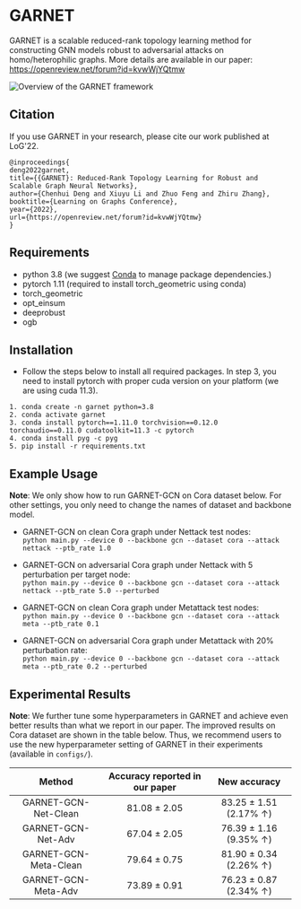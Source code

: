 GARNET
===============================

GARNET is a scalable reduced-rank topology learning method for constructing GNN models robust to adversarial attacks on homo/heterophilic graphs. More details are available in our paper: https://openreview.net/forum?id=kvwWjYQtmw

![Overview of the GARNET framework](/GARNET.png)

Citation
------------
If you use GARNET in your research, please cite our work published at LoG'22.

```
@inproceedings{
deng2022garnet,
title={{GARNET}: Reduced-Rank Topology Learning for Robust and Scalable Graph Neural Networks},
author={Chenhui Deng and Xiuyu Li and Zhuo Feng and Zhiru Zhang},
booktitle={Learning on Graphs Conference},
year={2022},
url={https://openreview.net/forum?id=kvwWjYQtmw}
}
```

Requirements
------------
* python 3.8 (we suggest [Conda](https://docs.conda.io/projects/conda/en/latest/index.html) to manage package dependencies.)
* pytorch 1.11 (required to install torch_geometric using conda)
* torch_geometric
* opt_einsum
* deeprobust
* ogb

Installation
------------
* Follow the steps below to install all required packages. In step 3, you need to install pytorch with proper cuda version on your platform (we are using cuda 11.3).
```
1. conda create -n garnet python=3.8
2. conda activate garnet
3. conda install pytorch==1.11.0 torchvision==0.12.0 torchaudio==0.11.0 cudatoolkit=11.3 -c pytorch
4. conda install pyg -c pyg
5. pip install -r requirements.txt
```

Example Usage
-----

**Note**: We only show how to run GARNET-GCN on Cora dataset below. For other settings, you only need to change the names of dataset and backbone model.

* GARNET-GCN on clean Cora graph under Nettack test nodes: \
`python main.py --device 0 --backbone gcn --dataset cora --attack nettack --ptb_rate 1.0`

* GARNET-GCN on adversarial Cora graph under Nettack with 5 perturbation per target node: \
`python main.py --device 0 --backbone gcn --dataset cora --attack nettack --ptb_rate 5.0 --perturbed`

* GARNET-GCN on clean Cora graph under Metattack test nodes: \
`python main.py --device 0 --backbone gcn --dataset cora --attack meta --ptb_rate 0.1`

* GARNET-GCN on adversarial Cora graph under Metattack with 20% perturbation rate: \
`python main.py --device 0 --backbone gcn --dataset cora --attack meta --ptb_rate 0.2 --perturbed`

Experimental Results
-------

**Note**: We further tune some hyperparameters in GARNET and achieve even better results than what we report in our paper. The improved results on Cora dataset are shown in the table below. Thus, we recommend users to use the new hyperparameter setting of GARNET in their experiments (available in `configs/`).

| Method        | Accuracy reported in our paper      | New accuracy  |
| :-----------: |:-------------:| :-------:|
| GARNET-GCN-Net-Clean      |  81.08 ± 2.05   | 83.25 ± 1.51 (2.17% ↑)  |
| GARNET-GCN-Net-Adv        |  67.04 ± 2.05   | 76.39 ± 1.16 (9.35% ↑)  |
| GARNET-GCN-Meta-Clean     |  79.64 ± 0.75   | 81.90 ± 0.34 (2.26% ↑)  |
| GARNET-GCN-Meta-Adv       |  73.89 ± 0.91   | 76.23 ± 0.87 (2.34% ↑)  |
